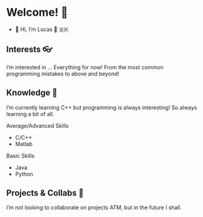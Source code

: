 # Welcome! 🐺

- 👋 Hi, I’m Lucas 🐺 🇧🇷 

## Interests 👓 
I’m interested in ... Everything for now! From the most common programming mistakes to above and beyond!

## Knowledge 🌱 
I’m currently learning C++ but programming is always interesting! So always learning a bit of all.

Average/Advanced Skills
- C/C++
- Matlab

Basic Skills
- Java
- Python

## Projects & Collabs 🤔
I’m not looking to collaborate on projects ATM, but in the future I shall.


<!---
LucasLLFortes/LucasLLFortes is a ✨ special ✨ repository because its `README.md` (this file) appears on your GitHub profile.
You can click the Preview link to take a look at your changes.
--->
